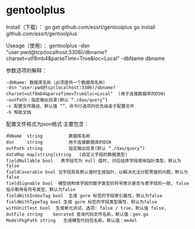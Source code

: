# gentoolplus
Install（下载）：
go get github.com/essrt/gentoolplus
go install github.com/essrt/gentoolplus

Useage（使用）：
gentoolplus  -dsn "user:pwd@tcp(localhost:3306)/dbname?charset=utf8mb4&parseTime=True&loc=Local" -dbName dbname

参数选项的解释：

	-dbName: 数据库名称（必须提供一个数据库名称）
	-dsn "user:pwd@tcp(localhost:3306)/dbname?charset=utf8mb4&parseTime=True&loc=Local"  (用于连接数据库的DSN)
	-outPath：指定输出目录(默认 “./dao/query”)
	-c 配置文件路径、默认值 “”、命令行选项的优先级高于配置文件
 	-h 帮助文档

配置文件格式为json格式
主要包含：

 	dbName  string          数据库名称  
	dsn     string          用于连接数据库的DSN  
	outPath string          指定输出目录(默认 “./dao/query”) 
	dataMap map[string]string   (自定义字段的数据类型)
	fieldNullable bool   表字段可为 null 值时, 对应结体字段使用指针类型，默认为false
	fieldCoverable bool 当字段具有默认值时生成指针，以解决无法分配零值的问题，默认为false
	fieldSignable bool  模型结构体字段的数字类型的符号表示是否与表字段的一致, false指示都用有符号类型，默认为false
	fieldWithIndexTag bool  生成 gorm 标签的字段索引属性，默认为false
	fieldWithTypeTag bool 生成 gorm 标签的字段类型属性，默认为false
	withUnitTest bool  生成单元测试，选项: false / true，默认值 false,
	OutFile string    Genrated 查询代码文件名称，默认值：gen.go
	ModelPkgPath string   生成模型代码包名称。默认值：model  
